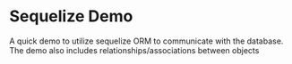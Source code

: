 # Sequelize Demo
A quick demo to utilize sequelize ORM to communicate with the database. The demo also includes relationships/associations between objects
